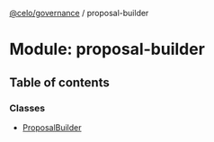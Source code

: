 [@celo/governance](../README.md) / proposal-builder

# Module: proposal-builder

## Table of contents

### Classes

- [ProposalBuilder](../classes/proposal_builder.ProposalBuilder.md)
